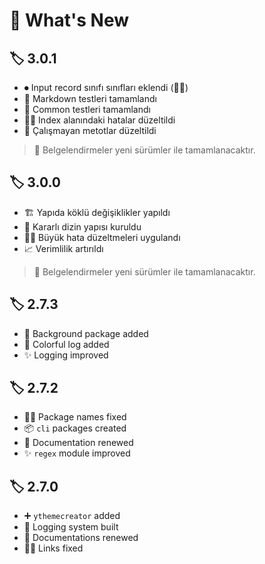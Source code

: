 # 👀 What's New

## 🏷️ 3.0.1

- ⏺ Input record sınıfı sınıfları eklendi (👨‍🔬)
- 🎉 Markdown testleri tamamlandı
- 🎉 Common testleri tamamlandı
- 👨‍🔧 Index alanındaki hatalar düzeltildi
- 🐞 Çalışmayan metotlar düzeltildi

> 📝 Belgelendirmeler yeni sürümler ile tamamlanacaktır.

## 🏷️ 3.0.0

- 🏗️ Yapıda köklü değişiklikler yapıldı
- 🚀 Kararlı dizin yapısı kuruldu
- 👨‍🔧 Büyük hata düzeltmeleri uygulandı
- 📈 Verimlilik artırıldı

> 📝 Belgelendirmeler yeni sürümler ile tamamlanacaktır.

## 🏷️ 2.7.3

- 🌃 Background package added
- 🎨 Colorful log added
- ✨ Logging improved

## 🏷️ 2.7.2

- 👨‍🔧 Package names fixed
- 📦 `cli` packages created
- 📝 Documentation renewed
- ✨ `regex` module improved

## 🏷️ 2.7.0

- ➕ `ythemecreator` added
- 📜 Logging system built
- 📝 Documentations renewed
- 👨‍🔧 Links fixed
